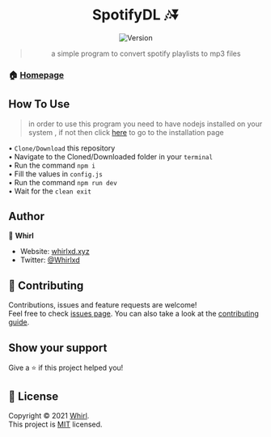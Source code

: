 <h1 align="center"> SpotifyDL 🎶⏬</h1>
<div align="center" >
  <img alt="Version" src="https://img.shields.io/badge/version-1.0.0-blue.svg?cacheSeconds=2592000" />


> a simple program to convert spotify playlists to mp3 files

</div>

### 🏠 [Homepage](https://github.com/Whirlxd/SpotifyDL#readme)
## How To Use
> in order to use this program you need to have nodejs installed on your system , if not then click [here](https://nodejs.org/en/download/) to go to the installation page

• `Clone/Download` this repository<br/>
• Navigate to the Cloned/Downloaded folder in your `terminal`<br/>
• Run the command `npm i`<br/>
• Fill the values in `config.js`<br />
• Run the command `npm run dev`<br />
• Wait for the `clean exit`<br />



## Author

👤 **Whirl**

- Website: [whirlxd.xyz](https://whirlxd.xyz)
- Twitter: [@Whirlxd](https://twitter.com/whirlxd)


## 🤝 Contributing

Contributions, issues and feature requests are welcome!<br />Feel free to check [issues page](https://github.com/Whirl21/SpotifyDL/issues). You can also take a look at the [contributing guide](https://github.com/Whirlxd/SpotifyDL/blob/master/CONTRIBUTING.md).

## Show your support

Give a ⭐️ if this project helped you!

## 📝 License

Copyright © 2021 [Whirl](https://github.com/Whirlxd).<br />
This project is [MIT](https://github.com/Whirl21/SpotifyDL/blob/master/LICENSE) licensed.
